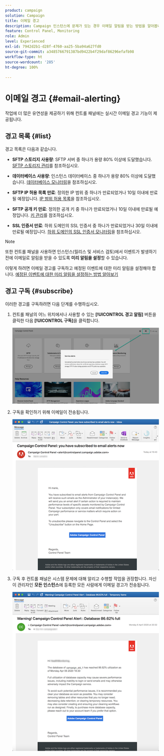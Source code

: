 ```yaml
---
product: campaign
solution: Campaign
title: 이메일 경고
description: Campaign 인스턴스에 문제가 있는 경우 이메일 알림을 받는 방법을 알아봅니다.
feature: Control Panel, Monitoring
role: Admin
level: Experienced
exl-id: 7942d2b1-d28f-4760-aa25-5ba94a627fd0
source-git-commit: a3485766791387bd9422b4f29daf86296efafb98
workflow-type: ht
source-wordcount: '285'
ht-degree: 100%

---
```


# 이메일 경고 {#email-alerting}

작업에 더 많은 유연성을 제공하기 위해 컨트롤 패널에는 실시간 이메일 경고 기능이 제공됩니다.

## 경고 목록 {#list}

경고 목록은 다음과 같습니다.

* **SFTP 스토리지 사용량**: SFTP 서버 중 하나가 용량 80% 이상에 도달했습니다. [SFTP 스토리지 관리](../../sftp/using/sftp-storage-management.md)를 참조하십시오.

* **데이터베이스 사용량**: 인스턴스 데이터베이스 중 하나가 용량 80% 이상에 도달했습니다. [데이터베이스 모니터링](../../performance-monitoring/using/database-monitoring.md)을 참조하십시오.

* **SFTP IP 허용 목록 만료**: 정의한 IP 범위 중 하나가 만료되었거나 10일 이내에 만료될 예정입니다. [IP 범위 허용 목록](../../sftp/using/ip-range-allow-listing.md)을 참조하십시오.

* **SFTP 공개 키 만료**: 정의한 공개 키 중 하나가 만료되었거나 10일 이내에 만료될 예정입니다. [키 관리](../../sftp/using/key-management.md)를 참조하십시오.

* **SSL 인증서 만료**: 하위 도메인의 SSL 인증서 중 하나가 만료되었거나 30일 이내에 만료될 예정입니다. [하위 도메인의 SSL 인증서 모니터링](../../subdomains-certificates/using/monitoring-ssl-certificates.md)을 참조하십시오.

<!--* **Long running Queries**: A query has been running for more than 24 hours on one of your instances. See [Monitoring active queries](database-active-queries.md).-->

>[!NOTE]
>
>또한 컨트롤 패널을 사용하면 인스턴스(릴리스 및 서비스 검토)에서 이벤트가 발생하기 전에 이메일로 알림을 받을 수 있도록 **미리 알림을 설정**&#x200B;할 수 있습니다.
>
>이렇게 하려면 이메일 경고를 구독하고 예정된 이벤트에 대한 미리 알림을 설정해야 합니다. [예정된 이벤트에 대한 미리 알림을 설정하는 방법 알아보기](../../service-events/service-events.md#reminders)

## 경고 구독 {#subscribe}

이러한 경고를 구독하려면 다음 단계를 수행하십시오.

1. 컨트롤 패널의 어느 위치에서나 사용할 수 있는 **[!UICONTROL 경고 알림]** 버튼을 클릭한 다음 **[!UICONTROL 구독]**&#x200B;을 클릭합니다.

   ![](assets/subscribing.png)

1. 구독을 확인하기 위해 이메일이 전송됩니다.

   ![](assets/email_subscription.png)

1. 구독 후 컨트롤 패널은 시스템 문제에 대해 알리고 수행할 작업을 권장합니다. 자신이 관리자인 **모든 인스턴스**&#x200B;에 등록한 모든 사람에게 이메일 경고가 전송됩니다.

   ![](assets/alert_sample.png)
